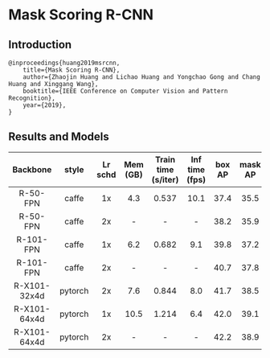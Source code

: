 # Mask Scoring R-CNN

## Introduction

```
@inproceedings{huang2019msrcnn,
    title={Mask Scoring R-CNN},
    author={Zhaojin Huang and Lichao Huang and Yongchao Gong and Chang Huang and Xinggang Wang},
    booktitle={IEEE Conference on Computer Vision and Pattern Recognition},
    year={2019},
}
```

## Results and Models

| Backbone      | style      | Lr schd | Mem (GB) | Train time (s/iter) | Inf time (fps) | box AP | mask AP | Download |
|:-------------:|:----------:|:-------:|:--------:|:-------------------:|:--------------:|:------:|:-------:|:--------:|
| R-50-FPN      | caffe      | 1x      | 4.3      | 0.537               | 10.1           | 37.4   | 35.5    | [model](https://open-mmlab.s3.ap-northeast-2.amazonaws.com/mmdetection/models/ms-rcnn/ms_rcnn_r50_caffe_fpn_1x_20190624-619934b5.pth) |
| R-50-FPN      | caffe      | 2x      | -        | -                   | -              | 38.2   | 35.9    | [model](https://s3.ap-northeast-2.amazonaws.com/open-mmlab/mmdetection/models/ms-rcnn/ms_rcnn_r50_caffe_fpn_2x_20190525-a07be31e.pth) |
| R-101-FPN     | caffe      | 1x      | 6.2      | 0.682               |  9.1           | 39.8   | 37.2    | [model](https://open-mmlab.s3.ap-northeast-2.amazonaws.com/mmdetection/models/ms-rcnn/ms_rcnn_r101_caffe_fpn_1x_20190624-677a5548.pth) |
| R-101-FPN     | caffe      | 2x      | -        | -                   |  -             | 40.7   | 37.8    | [model](https://s3.ap-northeast-2.amazonaws.com/open-mmlab/mmdetection/models/ms-rcnn/ms_rcnn_r101_caffe_fpn_2x_20190525-4aee1528.pth) |
| R-X101-32x4d  | pytorch    | 2x      | 7.6      | 0.844               |  8.0           | 41.7   | 38.5    | [model](https://open-mmlab.s3.ap-northeast-2.amazonaws.com/mmdetection/models/ms-rcnn/ms_rcnn_x101_32x4d_fpn_2x_20190628-ab454d07.pth) |
| R-X101-64x4d  | pytorch    | 1x      | 10.5     | 1.214               |  6.4           | 42.0   | 39.1    | [model](https://open-mmlab.s3.ap-northeast-2.amazonaws.com/mmdetection/models/ms-rcnn/ms_rcnn_x101_64x4d_fpn_1x_20190628-dec32bda.pth) |
| R-X101-64x4d  | pytorch    | 2x      | -       | -                    |  -             | 42.2   | 38.9    | [model](https://s3.ap-northeast-2.amazonaws.com/open-mmlab/mmdetection/models/ms-rcnn/ms_rcnn_x101_64x4d_fpn_2x_20190525-c044c25a.pth) |
